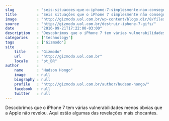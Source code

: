 ```yaml
---
slug          : "seis-situacoes-que-o-iphone-7-simplesmente-nao-consegue-aguentar"
title         : "Seis situações que o iPhone 7 simplesmente não consegue aguentar"
image         : "http://gizmodo.uol.com.br/wp-content/blogs.dir/8/files/2016/09/destruir-iphone-7.jpg"
source        : "http://gizmodo.uol.com.br/destruir-iphone-7-gifs/"
date          : "2016-09-21T17:22:00-03:00"
description   : "Descobrimos que o iPhone 7 tem várias vulnerabilidades menos óbvias que a Apple não revelou. Aqui estão algumas das revelações mais chocantes."
categories    : ['technology']
tags          : ['Gizmodo']
site          :
    title     : "Gizmodo"
    url       : "http://gizmodo.uol.com.br"
    locale    : "pt_BR"
author        :
    name      : "Hudson Hongo"
    image     : null
    biography : null
    profile   : "http://gizmodo.uol.com.br/author/hudson-hongo/"
    facebook  : null
    twitter   : null
---
```


Descobrimos que o iPhone 7 tem várias vulnerabilidades menos óbvias que a Apple não revelou. Aqui estão algumas das revelações mais chocantes.
